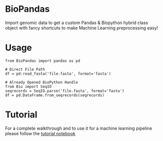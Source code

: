 # BioPandas 
Import genomic data to get a custom Pandas &amp; Biopython hybrid class object with fancy shortcuts to make Machine Learning preprocessing easy!

# Usage
```python3
from BioPandas import pandas as pd

# Direct File Path
df = pd.read_fasta('file.fasta', format='fasta')

# Already Opened BioPython Handle
from Bio import SeqIO
seqrecords = SeqIO.parse('file.fasta', format='fasta')
df = pd.DataFrame.from_seqrecords(seqrecords)
```

# Tutorial
For a complete walkthrough and to use it for a machine learning pipeline please follow the [tutorial notebook](https://github.com/tmsincomb/BioPandas/blob/master/tutorial.ipynb)
